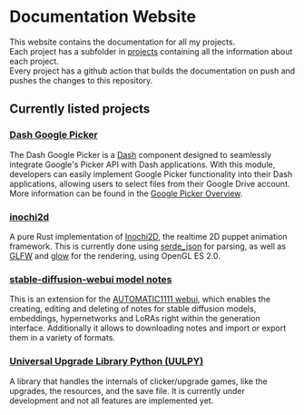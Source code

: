 # Documentation Website

This website contains the documentation for all my projects. \
Each project has a subfolder in [projects](/projects) containing all the information about each project. \
Every project has a github action that builds the documentation on push and pushes the changes to this repository.

## Currently listed projects

### [Dash Google Picker](/projects/dash_google_picker)

The Dash Google Picker is a [Dash](https://plotly.com/dash) component designed to seamlessly integrate Google's Picker API with Dash applications.
With this module, developers can easily implement Google Picker functionality into their Dash applications, allowing users to select files from their Google Drive account.
More information can be found in the [Google Picker Overview](https://developers.google.com/drive/picker/guides/overview).

### [inochi2d](/projects/inochi2d)

A pure Rust implementation of [Inochi2D](https://inochi2d.com), the realtime 2D puppet animation framework.
This is currently done using [serde\_json](https://crates.io/crates/serde_json) for parsing, as well as [GLFW](https://www.glfw.org) and [glow](https://crates.io/crates/glow) for the rendering, using OpenGL ES 2.0.

### [stable-diffusion-webui model notes](/projects/sd-webui-model-notes)

This is an extension for the [AUTOMATIC1111 webui](https://github.com/AUTOMATIC1111/stable-diffusion-webui), which enables the creating, editing and deleting of notes for stable diffusion models, embeddings, hypernetworks and LoRAs right within the generation interface. Additionally it allows to downloading notes and import or export them in a variety of formats.

### [Universal Upgrade Library Python (UULPY)](/projects/uulpy)

A library that handles the internals of clicker/upgrade games, like the upgrades, the resources, and the save file. It is currently under development and not all features are implemented yet.
